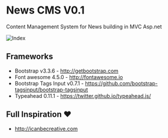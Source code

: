 # News CMS V0.1
Content Management System for News building in MVC Asp.net

![Index](https://cloud.githubusercontent.com/assets/1715022/11454363/6c68ce88-95f7-11e5-9b71-1503484871d9.png)

## Frameworks
- Bootstrap v3.3.6 - http://getbootstrap.com
- Font awesome 4.5.0 - http://fontawesome.io
- Bootstrap Tags Input v0.7.1 - https://github.com/bootstrap-tagsinput/bootstrap-tagsinput
- Typeahead 0.11.1 - https://twitter.github.io/typeahead.js/

## Full Inspiration ♥
- http://icanbecreative.com
